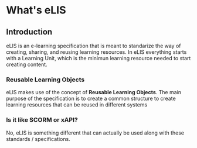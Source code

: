 # What's eLIS

## Introduction

eLIS is an e-learning specification that is meant to standarize the way of creating, sharing, and reusing learning resources. In eLIS everything starts with a Learning Unit, which is the minimun learning resource needed to start creating content.

### Reusable Learning Objects

eLIS makes use of the concept of **Reusable Learning Objects**. The main purpose of the specification is to create a common structure to create learning resources that can be reused in different systems

### Is it like SCORM or xAPI?

No, eLIS is something different that can actually be used along with these standards / specifications.
